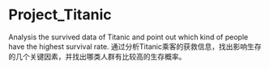 # Project_Titanic
Analysis the survived data of Titanic and point out which kind of people have the highest survival rate.
通过分析Titanic乘客的获救信息，找出影响生存的几个关键因素，并找出哪类人群有比较高的生存概率。
